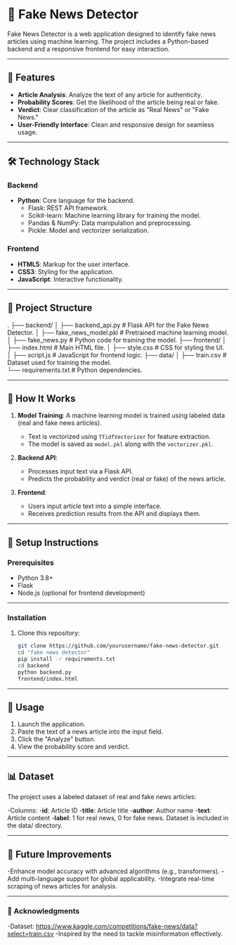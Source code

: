 # 📰 Fake News Detector

Fake News Detector is a web application designed to identify fake news articles using machine learning. The project includes a Python-based backend and a responsive frontend for easy interaction.

---

## 🚀 Features

- **Article Analysis**: Analyze the text of any article for authenticity.
- **Probability Scores**: Get the likelihood of the article being real or fake.
- **Verdict**: Clear classification of the article as "Real News" or "Fake News."
- **User-Friendly Interface**: Clean and responsive design for seamless usage.

---

## 🛠️ Technology Stack

### Backend
- **Python**: Core language for the backend.
  - Flask: REST API framework.
  - Scikit-learn: Machine learning library for training the model.
  - Pandas & NumPy: Data manipulation and preprocessing.
  - Pickle: Model and vectorizer serialization.

### Frontend
- **HTML5**: Markup for the user interface.
- **CSS3**: Styling for the application.
- **JavaScript**: Interactive functionality.

---

## 📂 Project Structure

.
├── backend/
│   ├── backend_api.py                # Flask API for the Fake News Detector.
│   ├── fake_news_model.pkl           # Pretrained machine learning model.
│   ├── fake_news.py                  # Python code for training the model.
├── frontend/
│   ├── index.html                    # Main HTML file.
│   ├── style.css                     # CSS for styling the UI.
│   ├── script.js                     # JavaScript for frontend logic.
├── data/
│   ├── train.csv                     # Dataset used for training the model.             
└── requirements.txt                  # Python dependencies.


---

## 🧠 How It Works

1. **Model Training**: A machine learning model is trained using labeled data (real and fake news articles). 
   - Text is vectorized using `TfidfVectorizer` for feature extraction.
   - The model is saved as `model.pkl` along with the `vectorizer.pkl`.

2. **Backend API**:
   - Processes input text via a Flask API.
   - Predicts the probability and verdict (real or fake) of the news article.

3. **Frontend**:
   - Users input article text into a simple interface.
   - Receives prediction results from the API and displays them.

---

## 🔧 Setup Instructions

### Prerequisites
- Python 3.8+
- Flask
- Node.js (optional for frontend development)

---
### Installation

1. Clone this repository:
   ```bash
   git clone https://github.com/yourusername/fake-news-detector.git
   cd "fake news detector"
   pip install -r requirements.txt     
   cd backend
   python backend.py
   frontend/index.html
---   
## 📝 Usage

1. Launch the application.
2. Paste the text of a news article into the input field.
3. Click the "Analyze" button.
4. View the probability score and verdict.

---
## 📊 Dataset

The project uses a labeled dataset of real and fake news articles:

-Columns:
 -**id**: Article ID
 -**title**: Article title
 -**author**: Author name
 -**text**: Article content
 -**label**: 1 for real news, 0 for fake news.
Dataset is included in the data/ directory.

---
## 🎯 Future Improvements

-Enhance model accuracy with advanced algorithms (e.g., transformers).
-Add multi-language support for global applicability.
-Integrate real-time scraping of news articles for analysis.

---
### 🙌 Acknowledgments
-Dataset: https://www.kaggle.com/competitions/fake-news/data?select=train.csv
-Inspired by the need to tackle misinformation effectively.
